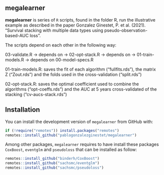 
<!-- README.md is generated from README.Rmd. Please edit that file -->

## megalearner

<!-- badges: start -->

<!-- badges: end -->

**megalearner** is series of `R` scripts, found in the folder R, run the
illustrative example as described in the paper Gonzalez Ginestet, P. et
al. (2021). “Survival stacking with multiple data types using
pseudo-observation-based-AUC loss”.

The scripts depend on each other in the following way:

03-validate.R -\> depends on -\> 02-opt-stack.R -\> depends on -\>
01-train-models.R -\> depends on 00-model-specs.R

01-train-models.R: saves the fit of each algorithm (“fullfits.rds”), the
matrix Z (“Zout.rds”) and the folds used in the cross-validation
(“split.rds”)

02-opt-stack.R: saves the optimal coefficient used to combine the
algorithms (“opt-coeffs.rds”) and the AUC at 5 years cross-validated of
the stacking (“cv-aucs-stack.rds”)

## Installation

You can install the development version of `megalearner` from GitHub
with:

``` r
if (!require("remotes")) install.packages("remotes")
remotes::install_github("pablogonzalezginestet/megalearner")
```

Among other packages, `megalearner` requires to have install these
packages `CoxBoost`, `eventglm` and `pseudoloss` that can be installed
as follow:

``` r
remotes::install_github("binderh/CoxBoost")
remotes::install_github("sachsmc/eventglm")
remotes::install_github("sachsmc/pseudoloss")
```
